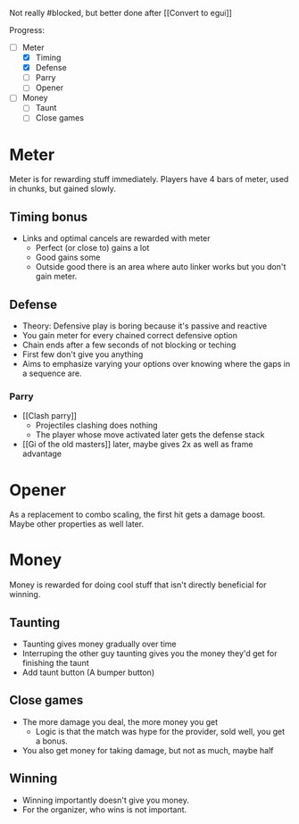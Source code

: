 Not really #blocked, but better done after [[Convert to egui]]

Progress:
- [ ] Meter
	- [x] Timing
	- [x] Defense
	- [ ] Parry
	- [ ] Opener
- [ ] Money
	- [ ] Taunt
	- [ ] Close games

# Meter
Meter is for rewarding stuff immediately. Players have 4 bars of meter, used in chunks, but gained slowly.

## Timing bonus
- Links and optimal cancels are rewarded with meter
	- Perfect (or close to) gains a lot
	- Good gains some
	- Outside good there is an area where auto linker works but you don't gain meter.

## Defense
- Theory: Defensive play is boring because it's passive and reactive
- You gain meter for every chained correct defensive option
- Chain ends after a few seconds of not blocking or teching
- First few don't give you anything
- Aims to emphasize varying your options over knowing where the gaps in a sequence are.

### Parry
- [[Clash parry]]
	- Projectiles clashing does nothing
	- The player whose move activated later gets the defense stack
- [[Gi of the old masters]] later, maybe gives 2x as well as frame advantage

# Opener
As a replacement to combo scaling, the first hit gets a damage boost. Maybe other properties as well later.

# Money
Money is rewarded for doing cool stuff that isn't directly beneficial for winning.

## Taunting
- Taunting gives money gradually over time
- Interruping the other guy taunting gives you the money they'd get for finishing the taunt
- Add taunt button (A bumper button)

## Close games
- The more damage you deal, the more money you get
	- Logic is that the match was hype for the provider, sold well, you get a bonus.
- You also get money for taking damage, but not as much, maybe half

## Winning
- Winning importantly doesn't give you money.
- For the organizer, who wins is not important.